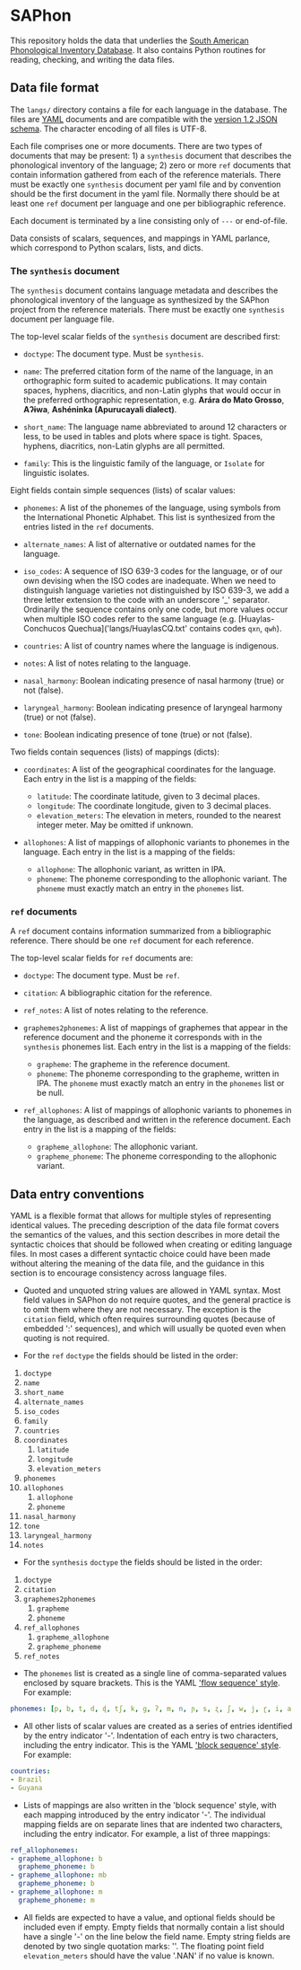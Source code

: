 # SAPhon

This repository holds the data that underlies the [South American Phonological Inventory Database](http://linguistics.berkeley.edu/saphon/en/).  It also contains Python routines for reading, checking, and writing the data files.

## Data file format

The `langs/` directory contains a file for each language in the database.  The files are [YAML](http://yaml.org) documents and are compatible with the [version 1.2 JSON schema](https://yaml.org/spec/1.2/spec.html). The character encoding of all files is UTF-8.

Each file comprises one or more documents. There are two types of documents that may be present: 1) a `synthesis` document that describes the phonological inventory of the language; 2) zero or more `ref` documents that contain information gathered from each of the reference materials. There must be exactly one `synthesis` document per yaml file and by convention should be the first document in the yaml file. Normally there should be at least one `ref` document per language and one per bibliographic reference.

Each document is terminated by a line consisting only of `---` or end-of-file.

Data consists of scalars, sequences, and mappings in YAML parlance, which correspond to Python scalars, lists, and dicts.

### The `synthesis` document

The `synthesis` document contains language metadata and describes the phonological inventory of the language as synthesized by the SAPhon project from the reference materials. There must be exactly one `synthesis` document per language file.

The top-level scalar fields of the `synthesis` document are described first:

* `doctype`: The document type. Must be `synthesis`.

* `name`: The preferred citation form of the name of the language, in an orthographic form suited to academic publications.  It may contain spaces, hyphens, diacritics, and non-Latin glyphs that would occur in the preferred orthographic representation, e.g. **Arára do Mato Grosso**, **Aʔɨwa**, **Ashéninka (Apurucayali dialect)**.

* `short_name`: The language name abbreviated to around 12 characters or less, to be used in tables and plots where space is tight.  Spaces, hyphens, diacritics, non-Latin glyphs are all permitted.

* `family`: This is the linguistic family of the language, or `Isolate` for linguistic isolates.

Eight fields contain simple sequences (lists) of scalar values:

* `phonemes`: A list of the phonemes of the language, using symbols from the International Phonetic Alphabet. This list is synthesized from the entries listed in the `ref` documents.

* `alternate_names`: A list of alternative or outdated names for the language.

* `iso_codes`: A sequence of ISO 639-3 codes for the language, or of our own devising when the ISO codes are inadequate. When we need to distinguish language varieties not distinguished by ISO 639-3, we add a three letter extension to the code with an underscore '\_' separator. Ordinarily the sequence contains only one code, but more values occur when multiple ISO codes refer to the same language (e.g. [Huaylas-Conchucos Quechua]('langs/HuaylasCQ.txt' contains codes `qxn`, `qwh`).

* `countries`: A list of country names where the language is indigenous.

* `notes`: A list of notes relating to the language.

* `nasal_harmony`: Boolean indicating presence of nasal harmony (true) or not (false).

* `laryngeal_harmony`: Boolean indicating presence of laryngeal harmony (true) or not (false).

* `tone`: Boolean indicating presence of tone (true) or not (false).

Two fields contain sequences (lists) of mappings (dicts):

* `coordinates`: A list of the geographical coordinates for the language. Each entry in the list is a mapping of the fields:
  * `latitude`: The coordinate latitude, given to 3 decimal places.
  * `longitude`: The coordinate longitude, given to 3 decimal places.
  * `elevation_meters`: The elevation in meters, rounded to the nearest integer meter. May be omitted if unknown.

* `allophones`: A list of mappings of allophonic variants to phonemes in the language. Each entry in the list is a mapping of the fields:
  * `allophone`: The allophonic variant, as written in IPA.
  * `phoneme`: The phoneme corresponding to the allophonic variant. The `phoneme` must exactly match an entry in the `phonemes` list.

### `ref` documents

A `ref` document contains information summarized from a bibliographic reference. There should be one `ref` document for each reference.

The top-level scalar fields for `ref` documents are:

* `doctype`: The document type. Must be `ref`.

* `citation`: A bibliographic citation for the reference.

* `ref_notes`: A list of notes relating to the reference.

* `graphemes2phonemes`: A list of mappings of graphemes that appear in the reference document and the phoneme it corresponds with in the `synthesis` phonemes list. Each entry in the list is a mapping of the fields:
  * `grapheme`: The grapheme in the reference document.
  * `phoneme`: The phoneme corresponding to the grapheme, written in IPA. The `phoneme` must exactly match an entry in the `phonemes` list or be null.

* `ref_allophones`: A list of mappings of allophonic variants to phonemes in the language, as described and written in the reference document. Each entry in the list is a mapping of the fields:
  * `grapheme_allophone`: The allophonic variant.
  * `grapheme_phoneme`: The phoneme corresponding to the allophonic variant.

## Data entry conventions

YAML is a flexible format that allows for multiple styles of representing identical values. The preceding description of the data file format covers the semantics of the values, and this section describes in more detail the syntactic choices that should be followed when creating or editing language files. In most cases a different syntactic choice could have been made without altering the meaning of the data file, and the guidance in this section is to encourage consistency across language files.

* Quoted and unquoted string values are allowed in YAML syntax. Most field values in SAPhon do not require quotes, and the general practice is to omit them where they are not necessary. The exception is the `citation` field, which often requires surrounding quotes (because of embedded ':<space>' sequences), and which will usually be quoted even when quoting is not required.

* For the `ref` `doctype` the fields should be listed in the order:


1. `doctype`
1. `name`
1. `short_name`
1. `alternate_names`
1. `iso_codes`
1. `family`
1. `countries`
1. `coordinates`
    1. `latitude`
    1. `longitude`
    1. `elevation_meters`
1. `phonemes`
1. `allophones`
    1. `allophone`
    1. `phoneme`
1. `nasal_harmony`
1. `tone`
1. `laryngeal_harmony`
1. `notes`


* For the `synthesis` `doctype` the fields should be listed in the order:


1. `doctype`
1. `citation`
1. `graphemes2phonemes`
    1. `grapheme`
    1. `phoneme`
1. `ref_allophones`
    1. `grapheme_allophone`
    1. `grapheme_phoneme`
1. `ref_notes`

* The `phonemes` list is created as a single line of comma-separated values enclosed by square brackets. This is the YAML ['flow sequence' style](https://yaml.org/spec/current.html#id2542413). For example:

```yaml
phonemes: [p, b, t, d, ɖ, tʃ, k, ɡ, ʔ, m, n, ɲ, s, ʐ, ʃ, w, j, ɽ, i, a, u, ɨ]
```

* All other lists of scalar values are created as a series of entries identified by the entry indicator '-'. Indentation of each entry is two characters, including the entry indicator. This is the YAML ['block sequence' style](https://yaml.org/spec/current.html#id2543032).
 For example:

```yaml
countries:
- Brazil
- Guyana
```

* Lists of mappings are also written in the 'block sequence' style, with each mapping introduced by the entry indicator '-'. The individual mapping fields are on separate lines that are indented two characters, including the entry indicator. For example, a list of three mappings:

```yaml
ref_allophonemes:
- grapheme_allophone: b
  grapheme_phoneme: b
- grapheme_allophone: mb
  grapheme_phoneme: b
- grapheme_allophone: m
  grapheme_phoneme: m
```

* All fields are expected to have a value, and optional fields should be included even if empty. Empty fields that normally contain a list should have a single '-' on the line below the field name. Empty string fields are denoted by two single quotation marks: ''. The floating point field `elevation_meters` should have the value '.NAN' if no value is known.
